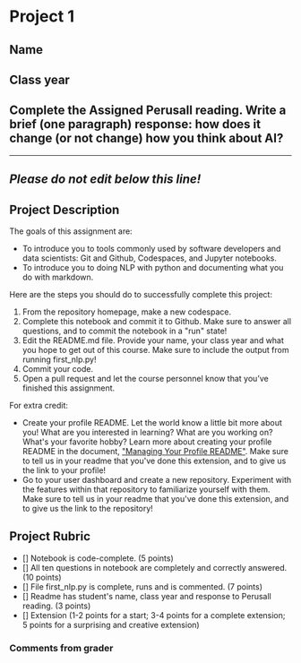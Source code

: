 # Project 1

## Name

## Class year

## Complete the Assigned Perusall reading. Write a brief (one paragraph) response: how does it change (or not change) how you think about AI?


-----------------------------------------------------------------------------------------------------------------------------------------------
*Please do not edit below this line!*
-----------------------------------------------------------------------------------------------------------------------------------------------

## Project Description
The goals of this assignment are:
* To introduce you to tools commonly used by software developers and data scientists: Git and Github, Codespaces, and Jupyter notebooks.
* To introduce you to doing NLP with python and documenting what you do with markdown.

Here are the steps you should do to successfully complete this project:
1. From the repository homepage, make a new codespace.
2. Complete this notebook and commit it to Github. Make sure to answer all questions, and to commit the notebook in a "run" state!
3. Edit the README.md file. Provide your name, your class year and what you hope to get out of this course. Make sure to include the output from running first_nlp.py!
4. Commit your code.
5. Open a pull request and let the course personnel know that you’ve finished this assignment.

For extra credit:
* Create your profile README. Let the world know a little bit more about you! What are you interested in learning? What are you working on? What's your favorite hobby? Learn more about creating your profile README in the document, ["Managing Your Profile README"](https://docs.github.com/en/github/setting-up-and-managing-your-github-profile/managing-your-profile-readme). Make sure to tell us in your readme that you've done this extension, and to give us the link to your profile!
* Go to your user dashboard and create a new repository. Experiment with the features within that repository to familiarize yourself with them.  Make sure to tell us in your readme that you've done this extension, and to give us the link to the repository!

## Project Rubric

- [] Notebook is code-complete. (5 points)
- [] All ten questions in notebook are completely and correctly answered. (10 points)
- [] File first_nlp.py is complete, runs and is commented. (7 points)
- [] Readme has student's name, class year and response to Perusall reading. (3 points)
- [] Extension (1-2 points for a start; 3-4 points for a complete extension; 5 points for a surprising and creative extension)

### Comments from grader
